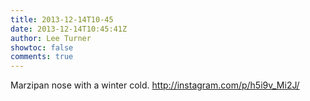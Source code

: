 ```yaml
---
title: 2013-12-14T10-45
date: 2013-12-14T10:45:41Z
author: Lee Turner
showtoc: false
comments: true
---
```


Marzipan nose with a winter cold. http://instagram.com/p/h5i9v_Mi2J/

